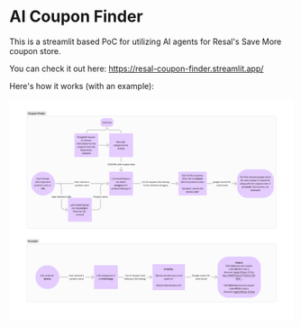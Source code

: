 # AI Coupon Finder

This is a streamlit based PoC for utilizing AI agents for Resal's Save More coupon store.

You can check it out here: https://resal-coupon-finder.streamlit.app/

Here's how it works (with an example):

![image](Coupon-Finder.png)